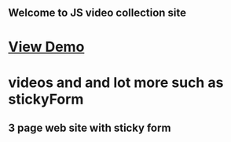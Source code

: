 ## Welcome to JS video collection site
# <a href="http://www.giphy.com/gifs/xUPGcz6nbIbp5aNEK4">View Demo</a>

# videos and and lot more such as stickyForm
 ## 3 page web site with sticky form

